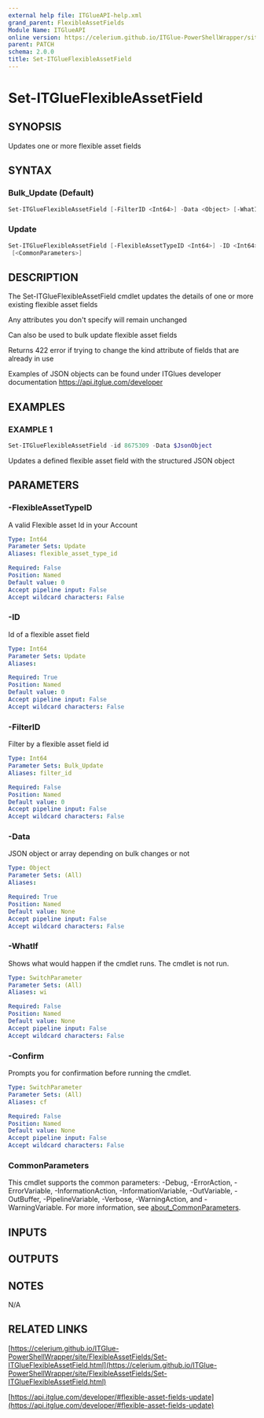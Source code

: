 ```yaml
---
external help file: ITGlueAPI-help.xml
grand_parent: FlexibleAssetFields
Module Name: ITGlueAPI
online version: https://celerium.github.io/ITGlue-PowerShellWrapper/site/FlexibleAssetFields/Set-ITGlueFlexibleAssetField.html
parent: PATCH
schema: 2.0.0
title: Set-ITGlueFlexibleAssetField
---
```


# Set-ITGlueFlexibleAssetField

## SYNOPSIS
Updates one or more flexible asset fields

## SYNTAX

### Bulk_Update (Default)
```powershell
Set-ITGlueFlexibleAssetField [-FilterID <Int64>] -Data <Object> [-WhatIf] [-Confirm] [<CommonParameters>]
```

### Update
```powershell
Set-ITGlueFlexibleAssetField [-FlexibleAssetTypeID <Int64>] -ID <Int64> -Data <Object> [-WhatIf] [-Confirm]
 [<CommonParameters>]
```

## DESCRIPTION
The Set-ITGlueFlexibleAssetField cmdlet updates the details of one
or more existing flexible asset fields

Any attributes you don't specify will remain unchanged

Can also be used to bulk update flexible asset fields

Returns 422 error if trying to change the kind attribute of fields that
are already in use

Examples of JSON objects can be found under ITGlues developer documentation
    https://api.itglue.com/developer

## EXAMPLES

### EXAMPLE 1
```powershell
Set-ITGlueFlexibleAssetField -id 8675309 -Data $JsonObject
```

Updates a defined flexible asset field with the structured
JSON object

## PARAMETERS

### -FlexibleAssetTypeID
A valid Flexible asset Id in your Account

```yaml
Type: Int64
Parameter Sets: Update
Aliases: flexible_asset_type_id

Required: False
Position: Named
Default value: 0
Accept pipeline input: False
Accept wildcard characters: False
```

### -ID
Id of a flexible asset field

```yaml
Type: Int64
Parameter Sets: Update
Aliases:

Required: True
Position: Named
Default value: 0
Accept pipeline input: False
Accept wildcard characters: False
```

### -FilterID
Filter by a flexible asset field id

```yaml
Type: Int64
Parameter Sets: Bulk_Update
Aliases: filter_id

Required: False
Position: Named
Default value: 0
Accept pipeline input: False
Accept wildcard characters: False
```

### -Data
JSON object or array depending on bulk changes or not

```yaml
Type: Object
Parameter Sets: (All)
Aliases:

Required: True
Position: Named
Default value: None
Accept pipeline input: False
Accept wildcard characters: False
```

### -WhatIf
Shows what would happen if the cmdlet runs.
The cmdlet is not run.

```yaml
Type: SwitchParameter
Parameter Sets: (All)
Aliases: wi

Required: False
Position: Named
Default value: None
Accept pipeline input: False
Accept wildcard characters: False
```

### -Confirm
Prompts you for confirmation before running the cmdlet.

```yaml
Type: SwitchParameter
Parameter Sets: (All)
Aliases: cf

Required: False
Position: Named
Default value: None
Accept pipeline input: False
Accept wildcard characters: False
```

### CommonParameters
This cmdlet supports the common parameters: -Debug, -ErrorAction, -ErrorVariable, -InformationAction, -InformationVariable, -OutVariable, -OutBuffer, -PipelineVariable, -Verbose, -WarningAction, and -WarningVariable. For more information, see [about_CommonParameters](http://go.microsoft.com/fwlink/?LinkID=113216).

## INPUTS

## OUTPUTS

## NOTES
N/A

## RELATED LINKS

[https://celerium.github.io/ITGlue-PowerShellWrapper/site/FlexibleAssetFields/Set-ITGlueFlexibleAssetField.html](https://celerium.github.io/ITGlue-PowerShellWrapper/site/FlexibleAssetFields/Set-ITGlueFlexibleAssetField.html)

[https://api.itglue.com/developer/#flexible-asset-fields-update](https://api.itglue.com/developer/#flexible-asset-fields-update)

